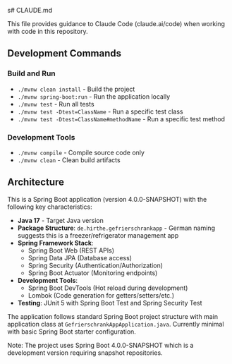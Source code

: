 s# CLAUDE.md

This file provides guidance to Claude Code (claude.ai/code) when working with code in this repository.

## Development Commands

### Build and Run
- `./mvnw clean install` - Build the project
- `./mvnw spring-boot:run` - Run the application locally
- `./mvnw test` - Run all tests
- `./mvnw test -Dtest=ClassName` - Run a specific test class
- `./mvnw test -Dtest=ClassName#methodName` - Run a specific test method

### Development Tools
- `./mvnw compile` - Compile source code only
- `./mvnw clean` - Clean build artifacts

## Architecture

This is a Spring Boot application (version 4.0.0-SNAPSHOT) with the following key characteristics:

- **Java 17** - Target Java version
- **Package Structure**: `de.hirthe.gefrierschrankapp` - German naming suggests this is a freezer/refrigerator management app
- **Spring Framework Stack**:
  - Spring Boot Web (REST APIs)
  - Spring Data JPA (Database access)
  - Spring Security (Authentication/Authorization)
  - Spring Boot Actuator (Monitoring endpoints)
- **Development Tools**:
  - Spring Boot DevTools (Hot reload during development)
  - Lombok (Code generation for getters/setters/etc.)
- **Testing**: JUnit 5 with Spring Boot Test and Spring Security Test

The application follows standard Spring Boot project structure with main application class at `GefrierschrankAppApplication.java`. Currently minimal with basic Spring Boot starter configuration.

Note: The project uses Spring Boot 4.0.0-SNAPSHOT which is a development version requiring snapshot repositories.